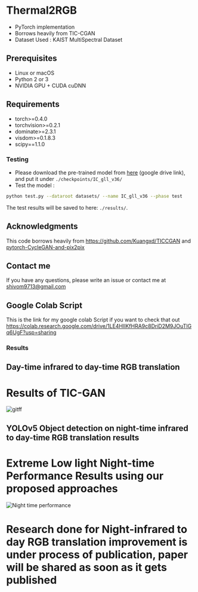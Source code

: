 # Thermal2RGB 
- PyTorch implementation
- Borrows heavily from TIC-CGAN
- Dataset Used : KAIST MultiSpectral Dataset

## Prerequisites
- Linux or macOS
- Python 2 or 3
- NVIDIA GPU + CUDA cuDNN
## Requirements
- torch>=0.4.0
- torchvision>=0.2.1
- dominate>=2.3.1
- visdom>=0.1.8.3
- scipy==1.1.0

### Testing
- Please download the pre-trained model from [here](https://drive.google.com/open?id=1N_vjU2db2HWWsKiQXqWTujR5_XtOEUjQ) (google drive link), and put it under `./checkpoints/IC_gll_v36/`
- Test the model :
```bash
python test.py --dataroot datasets/ --name IC_gll_v36 --phase test
```
The test results will be saved to here: `./results/`.

## Acknowledgments
This code borrows heavily from https://github.com/Kuangxd/TICCGAN and [pytorch-CycleGAN-and-pix2pix](https://github.com/junyanz/pytorch-CycleGAN-and-pix2pix)

## Contact me
If you have any questions, please write an issue or contact me at shivom9713@gmail.com

## Google Colab Script
This is the link for my google colab Script if you want to check that out
https://colab.research.google.com/drive/1LE4HlIKfHRA9c8DriD2M9JOuTlGq6UgF?usp=sharing

### Results 
## Day-time infrared to day-time RGB translation
# Results of TIC-GAN 
![gitff](https://user-images.githubusercontent.com/56249279/108856964-9bc70d80-7610-11eb-9339-6e21ad66eb0f.PNG)

## YOLOv5 Object detection on night-time infrared to day-time RGB translation results
# Extreme Low light Night-time Performance Results using our proposed approaches 
![Night time performance](https://user-images.githubusercontent.com/56249279/151710411-b114eae3-725e-4064-8473-b6194029c77d.PNG)


# Research done for Night-infrared to day RGB translation improvement is under process of publication, paper will be shared as soon as it gets published


